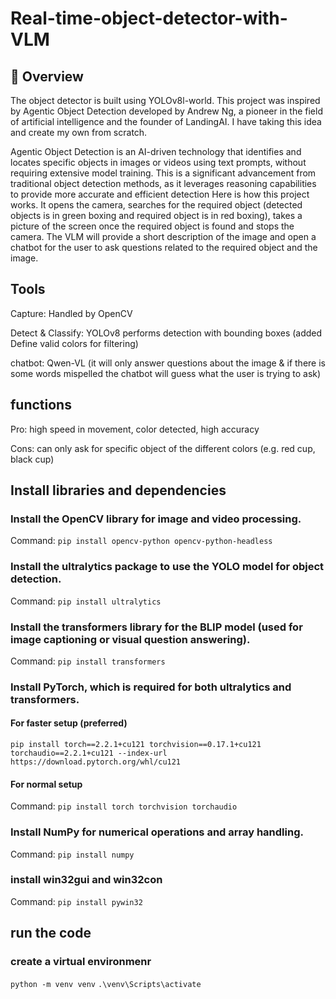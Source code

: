 # Real-time-object-detector-with-VLM

## 🎯 Overview
The object detector is built using YOLOv8l-world. This project was inspired by Agentic Object Detection developed by Andrew Ng, a pioneer in the field of artificial intelligence and the founder of LandingAI. I have taking this idea and create my own from scratch.

Agentic Object Detection is an AI-driven technology that identifies and locates specific objects in images or videos using text prompts, without requiring extensive model training. This is a significant advancement from traditional object detection methods, as it leverages reasoning capabilities to provide more accurate and efficient detection
Here is how this project works. It opens the camera, searches for the required object (detected objects is in green boxing and required object is in red boxing), takes a picture of the screen once the required object is found and stops the camera. The VLM will provide a short description of the image and open a chatbot for the user to ask questions related to the required object and the image.

## Tools
Capture: Handled by OpenCV

Detect & Classify: YOLOv8 performs detection with bounding boxes (added Define valid colors for filtering)

chatbot: Qwen-VL (it will only answer questions about the image & if there is some words mispelled the chatbot will guess what the user is trying to ask)

## functions
Pro: high speed in movement, color detected, high accuracy

Cons: can only ask for specific object of the different colors (e.g. red cup, black cup)

## Install libraries and dependencies 

### Install the OpenCV library for image and video processing.
Command: `pip install opencv-python opencv-python-headless`

### Install the ultralytics package to use the YOLO model for object detection.
Command: `pip install ultralytics`

### Install the transformers library for the BLIP model (used for image captioning or visual question answering).
Command: `pip install transformers`

### Install PyTorch, which is required for both ultralytics and transformers.
#### For faster setup (preferred)
`pip install torch==2.2.1+cu121 torchvision==0.17.1+cu121 torchaudio==2.2.1+cu121 --index-url https://download.pytorch.org/whl/cu121`

#### For normal setup
Command: `pip install torch torchvision torchaudio`

### Install NumPy for numerical operations and array handling.
Command: `pip install numpy`

### install win32gui and win32con
Command: `pip install pywin32`

## run the code
### create a virtual environmenr
`python -m venv venv`
`.\venv\Scripts\activate`
